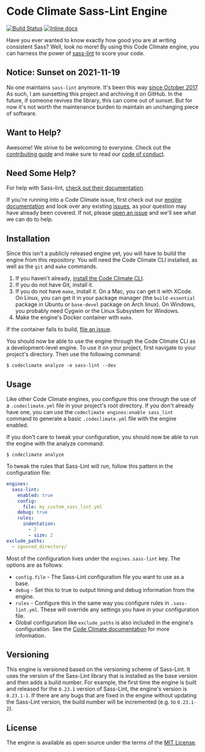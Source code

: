 # Code Climate Sass-Lint Engine

[![Build Status](https://github.com/michaelherold/codeclimate-sass-lint/actions/workflows/ci.yml/badge.svg)](https://github.com/michaelherold/codeclimate-sass-lint/actions/workflows/ci.yml)
[![Inline docs](http://inch-ci.org/github/michaelherold/codeclimate-sass-lint.svg?branch=master)][inch]

[ci]: https://github.com/michaelherold/codeclimate-sass-lint/actions/workflows/ci.yml
[inch]: http://inch-ci.org/github/michaelherold/codeclimate-sass-lint

Have you ever wanted to know exactly how good you are at writing consistent Sass? Well, look no more! By using this Code Climate engine, you can harness the power of [sass-lint] to score your code.

[sass-lint]: https://github.com/sasstools/sass-lint

## Notice: Sunset on 2021-11-19

No one maintains `sass-lint` anymore. It's been this way [since October 2017](https://github.com/sasstools/sass-lint/commit/52ccf2e1fa3e4d17d9f8f7bd748f7caf20830f30). As such, I am sunsetting this project and archiving it on GitHub. In the future, if someone revives the library, this can come out of sunset. But for now it's not worth the maintenance burden to maintain an unchanging piece of software.

## Want to Help?

Awesome! We strive to be welcoming to everyone. Check out the [contributing guide] and make sure to read our [code of conduct].

[contributing guide]: https://github.com/michaelherold/codeclimate-sass-lint/blob/master/CONTRIBUTING.md
[code of conduct]: https://github.com/michaelherold/codeclimate-sass-lint/blob/master/CODE_OF_CONDUCT.md

## Need Some Help?

For help with Sass-lint, [check out their documentation].

If you're running into a Code Climate issue, first check out our [engine documentation](#usage) and look over any existing [issues][issues], as your question may have already been covered. If not, please [open an issue][open-issue] and we'll see what we can do to help.

[check out their documentation]: https://github.com/sasstools/sass-lint
[issues]: https://github.com/michaelherold/codeclimate-sass-lint/issues
[open-issue]: https://github.com/michaelherold/codeclimate-sass-lint/issues/new

## Installation

Since this isn't a publicly released engine yet, you will have to build the engine from this repository. You will need the Code Climate CLI installed, as well as the `git` and `make` commands.

1. If you haven't already, [install the Code Climate CLI].
2. If you do not have Git, install it.
3. If you do not have `make`, install it. On a Mac, you can get it with XCode. On Linux, you can get it in your package manager (the `build-essential` package in Ubuntu or `base-devel` package on Arch linux). On Windows, you probably need Cygwin or the Linux Subsystem for Windows.
4. Make the engine's Docker container with `make`.

If the container fails to build, [file an issue][open-issue].

You should now be able to use the engine through the Code Climate CLI as
a development-level engine. To use it on your project, first navigate to your
project's directory. Then use the following command:

    $ codeclimate analyze -e sass-lint --dev

[install the Code Climate CLI]: https://github.com/codeclimate/codeclimate

## Usage

Like other Code Climate engines, you configure this one through the use of a `.codeclimate.yml` file in your project's root directory. If you don't already have one, you can use the `codeclimate engines:enable sass_lint` command to generate a basic `.codeclimate.yml` file with the engine enabled.

If you don't care to tweak your configuration, you should now be able to run the engine with the analyze command:

    $ codeclimate analyze

To tweak the rules that Sass-Lint will run, follow this pattern in the configuration file:

```yaml
engines:
  sass-lint:
    enabled: true
    config:
      file: my_custom_sass_lint.yml
    debug: true
    rules:
      indentation:
        - 2
        - size: 2
exclude_paths:
  - ignored_directory/
```

Most of the configuration lives under the `engines.sass-lint` key. The options are as follows:

* `config.file` - The Sass-Lint configuration file you want to use as a base.
* `debug` - Set this to true to output timing and debug information from the engine.
* `rules` - Configure this in the same way you configure rules in `.sass-lint.yml`. These will override any settings you have in your configuration file.
* Global configuration like `exclude_paths` is also included in the engine's configuration. See the [Code Climate documentation] for more information.

[Code Climate documentation]: https://docs.codeclimate.com/docs/configuring-your-code-climate-analysis

## Versioning

This engine is versioned based on the versioning scheme of Sass-Lint. It uses the version of the Sass-Lint library that is installed as the base version and then adds a build number. For example, the first time the engine is built and released for the `0.23.1` version of Sass-Lint, the engine's version is `0.23.1-1`. If there are any bugs that are fixed in the engine without updating the Sass-Lint version, the build number will be incremented (e.g. to `0.23.1-2`).

## License

The engine is available as open source under the terms of the [MIT License][license].

[license]: http://opensource.org/licenses/MIT
